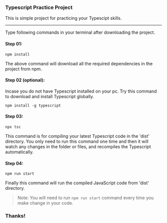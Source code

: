 ### Typescript Practice Project
This is simple project for practicing your Typescipt skills.

------------


Type following commands in your terminal after downloading the project.

#### Step 01:
    npm install
The above command will download all the required dependencies in the project from npm.

#### Step 02 (optional):
Incase you do not have Typescript installed on your pc. Try this command to download and install Typescript globally.

    npm install -g typescript

#### Step 03:
    npx tsc
This command is for compiling your latest Typescript code in the 'dist' directory. You only need to run this command one time and then it will watch any changes in the folder or files, and recompiles the Typescript automatically.


#### Step 04:
    npm run start

Finally this command will run the compiled JavaScript code from 'dist' directory.

> Note:  You will need to run `npm run start` command every time you make change in your code.





### Thanks!
